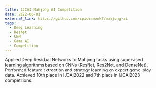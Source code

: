 ```yaml
---
title: IJCAI Mahjong AI Competition
date: 2022-06-01
external_link: https://github.com/spidermonk7/mahjong-ai
tags:
  - Deep Learning
  - ResNet
  - CNN
  - Game AI
  - Competition
---
```


Applied Deep Residual Networks to Mahjong tasks using supervised learning algorithms based on CNNs (ResNet, Res2Net, and DenseNet). Performed feature extraction and strategy learning on expert game-play data. Achieved 10th place in IJCAI2022 and 7th place in IJCAI2023 competitions.

<!--more-->
